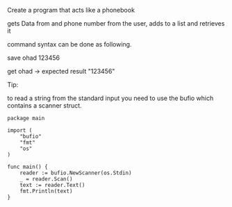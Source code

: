 Create a program that acts like a phonebook

gets Data from and phone number from the user, adds to a list and retrieves it

command syntax can be done as following.

save ohad 123456

get ohad -> expected result "123456"


Tip:

to read a string from the standard input you need to use the bufio which contains a scanner struct.

    package main
    
    import (
        "bufio"
        "fmt"
        "os"
    )
    
    func main() {
        reader := bufio.NewScanner(os.Stdin)
        _ = reader.Scan()
        text := reader.Text()
        fmt.Println(text)
    }
